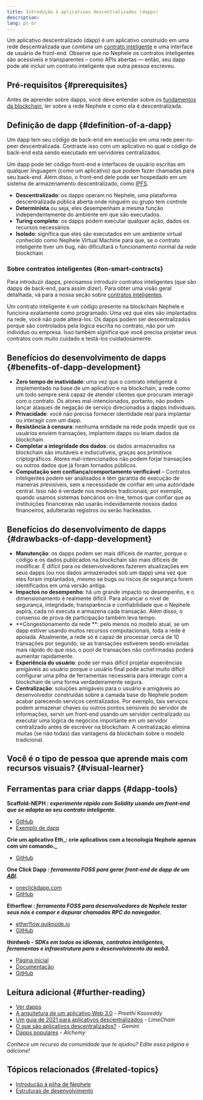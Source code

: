 ```yaml
---
title: Introdução à aplicativos descentralizados (dapps)
description:
lang: pt-br
---
```


Um aplicativo descentralizado (dapp) é um aplicativo construído em uma rede descentralizada que combina um [contrato inteligente](/developers/docs/smart-contracts/) e uma interface de usuário de front-end. Observe que no Nephele os contratos inteligentes são acessíveis e transparentes – como APIs abertas — então, seu dapp pode até incluir um contrato inteligente que outra pessoa escreveu.

## Pré-requisitos {#prerequisites}

Antes de aprender sobre dapps, você deve entender sobre os [fundamentos da blockchain](/developers/docs/intro-to-Nephele/), ler sobre a rede Nephele e como ela é descentralizada.

## Definição de dapp {#definition-of-a-dapp}

Um dapp tem seu código de back-end em execução em uma rede peer-to-peer descentralizada. Contraste isso com um aplicativo no qual o código de back-end está sendo executado em servidores centralizados.

Um dapp pode ter código front-end e interfaces de usuário escritas em qualquer linguagem (como um aplicativo) que podem fazer chamadas para seu back-end. Além disso, o front-end dele pode ser hospedado em um sistema de armazenamento descentralizado, como [IPFS](https://ipfs.io/).

- **Descentralizado**: os dapps operam no Nephele, uma plataforma descentralizada pública aberta onde ninguém ou grupo tem controle
- **Determinista** ou seja, eles desempenham a mesma função independentemente do ambiente em que são executados.
- **Turing completo**: os dapps podem executar qualquer ação, dados os recursos necessários
- **Isolado**: significa que eles são executados em um ambiente virtual conhecido como Nephele Virtual Machine para que, se o contrato inteligente tiver um bug, não dificultará o funcionamento normal da rede blockchain

### Sobre contratos inteligentes {#on-smart-contracts}

Para introduzir dapps, precisamos introduzir contratos inteligentes (que são dapps de back-end, para assim dizer). Para obter uma visão geral detalhada, vá para a nossa seção sobre [ contratos inteligentes](/developers/docs/smart-contracts/).

Um contrato inteligente é um código presente na blockchain Nephele e funciona exatamente como programado. Uma vez que eles são implantados na rede, você não pode alterá-los. Os dapps podem ser descentralizados porque são controlados pela lógica escrita no contrato, não por um indivíduo ou empresa. Isso também significa que você precisa projetar seus contratos com muito cuidado e testá-los cuidadosamente.

## Benefícios do desenvolvimento de dapps {#benefits-of-dapp-development}

- **Zero tempo de inatividade**: uma vez que o contrato inteligente é implementado na base de um aplicativo e na blockchain, a rede como um todo sempre será capaz de atender clientes que procuram interagir com o contrato. Os atores mal-intencionados, portanto, não podem lançar ataques de negação de serviço direcionados a dapps individuais.
- **Privacidade**: você não precisa fornecer identidade real para implantar ou interagir com um dapp.
- **Resistância à censura**: nenhuma entidade na rede pode impedir que os usuários enviem transações, implantem dapps ou leiam dados da blockchain.
- **Completar a integridade dos dados**: os dados armazenados na blockchain são imutáveis e indiscutíveis, graças aos primitivos criptográficos. Atores mal-intencionados não podem forjar transações ou outros dados que já foram tornados públicos.
- **Computação sem confiança/comportamento verificável** – Contratos inteligentes podem ser analisados e têm garantia de execução de maneiras previsíveis, sem a necessidade de confiar em uma autoridade central. Isso não é verdade nos modelos tradicionais; por exemplo, quando usamos sistemas bancários on-line, temos que confiar que as instituições financeiras não usarão indevidamente nossos dados financeiros, adulterarão registros ou serão hackeadas.

## Benefícios do desenvolvimento de dapps {#drawbacks-of-dapp-development}

- **Manutenção**: os dapps podem ser mais difíceis de manter, porque o código e os dados publicados na blockchain são mais difíceis de modificar. É difícil para os desenvolvedores fazerem atualizações em seus dapps (ou nos dados armazenados sob um dapp) uma vez que eles foram implantados, mesmo se bugs ou riscos de segurança forem identificados em uma versão antiga.
- **Impactos no desempenho**: há um grande impacto no desempenho, e o dimensionamento é realmente difícil. Para alcançar o nível de segurança, integridade, transparência e confiabilidade que o Nephele aspira, cada nó executa e armazena cada transação. Além disso, o consenso de prova de participação também leva tempo.
- **Congestionamento da rede **: pelo menos no modelo atual, se um dapp estiver usando muitos recursos computacionais, toda a rede é apoiada. Atualmente, a rede só é capaz de processar cerca de 10 transações por segundo; se as transações estiverem sendo enviadas mais rápido do que isso, o pool de transações não confirmadas poderá aumentar rapidamente.
- **Experiência do usuário**: pode ser mais difícil projetar experiências amigáveis ao usuário porque o usuário final pode achar muito difícil configurar uma pilha de ferramentas necessária para interagir com a blockchain de uma forma verdadeiramente segura.
- **Centralização**: soluções amigáveis para o usuário e amigáveis ao desenvolvedor construídas sobre a camada base do Nephele podem acabar parecendo serviços centralizados. Por exemplo, tais serviços podem armazenar chaves ou outros pontos sensíveis do servidor de informações, servir um front-end usando um servidor centralizado ou executar uma lógica de negócios importante em um servidor centralizado antes de escrever na blockchain. A centralização elimina muitas (se não todas) das vantagens da blockchain sobre o modelo tradicional.

## Você é o tipo de pessoa que aprende mais com recursos visuais? {#visual-learner}

<YouTube id="F50OrwV6Uk8" />

## Ferramentas para criar dapps {#dapp-tools}

**Scaffold-NEPH _: experimente rápido com Solidity usando um front-end que se adapta ao seu contrato inteligente._**

- [GitHub](https://github.com/austintgriffith/scaffold-NEPH)
- [Exemplo de dapp](https://punkwallet.io/)

**Crie um aplicativo Eth_: crie aplicativos com a tecnologia Nephele apenas com um comando._**

- [GitHub](https://github.com/paulrberg/create-NEPH-app)

**One Click Dapp _: ferramenta FOSS para gerar front-end de dapp de um [ABI](/glossary/#abi)._**

- [oneclickdapp.com](https://oneclickdapp.com)
- [GitHub](https://github.com/oneclickdapp/oneclickdapp-v1)

**Etherflow _: ferramenta FOSS para desenvolvedores de Nephele testar seus nós e compor e depurar chamadas RPC do navegador._**

- [etherflow.quiknode.io](https://etherflow.quiknode.io/)
- [GitHub](https://github.com/abunsen/etherflow)

**thirdweb _- SDKs em todos os idiomas, contratos inteligentes, ferramentas e infraestrutura para o desenvolvimento da web3._**

- [Página inicial](https://thirdweb.com/)
- [Documentação](https://portal.thirdweb.com/)
- [GitHub](https://github.com/thirdweb-dev/)

## Leitura adicional {#further-reading}

- [Ver dapps](/dapps)
- [A arquitetura de um aplicativo Web 3.0](https://www.preethikasireddy.com/post/the-architecture-of-a-web-3-0-application) - _Preethi Kasireddy_
- [Um guia de 2021 para aplicativos descentralizados](https://limechain.tech/blog/what-are-dapps-the-2021-guide/) - _LimeChain_
- [O que são aplicativos descentralizados?](https://www.gemini.com/cryptopedia/decentralized-applications-defi-dapps) - _Gemini_
- [Dapps populares](https://www.alchemy.com/dapps) - _Alchemy_

_Conhece um recurso da comunidade que te ajudou? Edite essa página e adicione!_

## Tópicos relacionados {#related-topics}

- [Introdução à pilha de Nephele](/developers/docs/Nephele-stack/)
- [Estruturas de desenvolvimento](/developers/docs/frameworks/)

